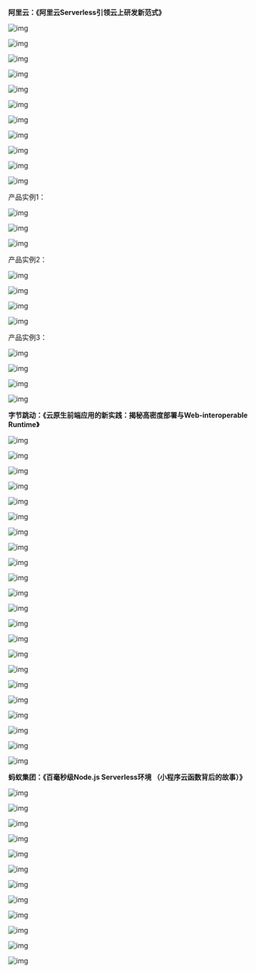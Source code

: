 **阿里云：《阿里云Serverless引领云上研发新范式》**

![img](https://s-dehua.github.io/assets/100.TF128云原生与Serverless.assets/image-20231214190421753.png)

![img](https://s-dehua.github.io/assets/100.TF128云原生与Serverless.assets/image-20231214190919827.png)

![img](https://s-dehua.github.io/assets/100.TF128云原生与Serverless.assets/image-20231214191055992.png)

![img](https://s-dehua.github.io/assets/100.TF128云原生与Serverless.assets/image-20231214191232445.png)

![img](https://s-dehua.github.io/assets/100.TF128云原生与Serverless.assets/image-20231214191441344.png)

![img](https://s-dehua.github.io/assets/100.TF128云原生与Serverless.assets/image-20231214191555028.png)

![img](https://s-dehua.github.io/assets/100.TF128云原生与Serverless.assets/image-20231214191704127.png)

![img](https://s-dehua.github.io/assets/100.TF128云原生与Serverless.assets/image-20231214191723432.png)

![img](https://s-dehua.github.io/assets/100.TF128云原生与Serverless.assets/image-20231214192044330.png)

![img](https://s-dehua.github.io/assets/100.TF128云原生与Serverless.assets/image-20231214192151575.png)

![img](https://s-dehua.github.io/assets/100.TF128云原生与Serverless.assets/image-20231214192432509.png)

产品实例1：

![img](https://s-dehua.github.io/assets/100.TF128云原生与Serverless.assets/image-20231214192651290.png)

![img](https://s-dehua.github.io/assets/100.TF128云原生与Serverless.assets/image-20231214192832412.png)

![img](https://s-dehua.github.io/assets/100.TF128云原生与Serverless.assets/image-20231214192912252.png)

产品实例2：

![img](https://s-dehua.github.io/assets/100.TF128云原生与Serverless.assets/image-20231214192937976.png)

![img](https://s-dehua.github.io/assets/100.TF128云原生与Serverless.assets/image-20231214193007403.png)

![img](https://s-dehua.github.io/assets/100.TF128云原生与Serverless.assets/image-20231214193018889.png)

![img](https://s-dehua.github.io/assets/100.TF128云原生与Serverless.assets/image-20231214193050137.png)

产品实例3：

![img](https://s-dehua.github.io/assets/100.TF128云原生与Serverless.assets/image-20231214193129152.png)

![img](https://s-dehua.github.io/assets/100.TF128云原生与Serverless.assets/image-20231214193206391.png)

![img](https://s-dehua.github.io/assets/100.TF128云原生与Serverless.assets/image-20231214193245861.png)

![img](https://s-dehua.github.io/assets/100.TF128云原生与Serverless.assets/image-20231214193317510.png)



**字节跳动：《云原生前端应用的新实践：揭秘高密度部署与Web-interoperable Runtime》**

![img](https://s-dehua.github.io/assets/100.TF128云原生与Serverless.assets/image-20231214193733793.png)

![img](https://s-dehua.github.io/assets/100.TF128云原生与Serverless.assets/image-20231214193947185.png)

![img](https://s-dehua.github.io/assets/100.TF128云原生与Serverless.assets/image-20231214193957378.png)

![img](https://s-dehua.github.io/assets/100.TF128云原生与Serverless.assets/image-20231214194055886.png)

![img](https://s-dehua.github.io/assets/100.TF128云原生与Serverless.assets/image-20231214194114669.png)

![img](https://s-dehua.github.io/assets/100.TF128云原生与Serverless.assets/image-20231214194156024.png)

![img](https://s-dehua.github.io/assets/100.TF128云原生与Serverless.assets/image-20231214194204101.png)

![img](https://s-dehua.github.io/assets/100.TF128云原生与Serverless.assets/image-20231214194324172.png)

![img](https://s-dehua.github.io/assets/100.TF128云原生与Serverless.assets/image-20231214194608701.png)

![img](https://s-dehua.github.io/assets/100.TF128云原生与Serverless.assets/image-20231214194713897.png)

![img](https://s-dehua.github.io/assets/100.TF128云原生与Serverless.assets/image-20231214194907016.png)

![img](https://s-dehua.github.io/assets/100.TF128云原生与Serverless.assets/image-20231214194947142.png)

![img](https://s-dehua.github.io/assets/100.TF128云原生与Serverless.assets/image-20231214195116302.png)

![img](https://s-dehua.github.io/assets/100.TF128云原生与Serverless.assets/image-20231214195204968.png)

![img](https://s-dehua.github.io/assets/100.TF128云原生与Serverless.assets/image-20231214195249057.png)

![img](https://s-dehua.github.io/assets/100.TF128云原生与Serverless.assets/image-20231214195329762.png)

![img](https://s-dehua.github.io/assets/100.TF128云原生与Serverless.assets/image-20231214195453341.png)

![img](https://s-dehua.github.io/assets/100.TF128云原生与Serverless.assets/image-20231214195832368.png)

![img](https://s-dehua.github.io/assets/100.TF128云原生与Serverless.assets/image-20231214195904785.png)

![img](https://s-dehua.github.io/assets/100.TF128云原生与Serverless.assets/image-20231214200119287.png)

![img](https://s-dehua.github.io/assets/100.TF128云原生与Serverless.assets/image-20231214200333692.png)

![img](https://s-dehua.github.io/assets/100.TF128云原生与Serverless.assets/image-20231214200504502.png)



**蚂蚁集团：《百毫秒级Node.js Serverless环境 （小程序云函数背后的故事）》**

![img](https://s-dehua.github.io/assets/100.TF128云原生与Serverless.assets/image-20231214200838564.png)

![img](https://s-dehua.github.io/assets/100.TF128云原生与Serverless.assets/image-20231214201436263.png)

![img](https://s-dehua.github.io/assets/100.TF128云原生与Serverless.assets/image-20231214201539660.png)

![img](https://s-dehua.github.io/assets/100.TF128云原生与Serverless.assets/image-20231214202125477.png)

![img](https://s-dehua.github.io/assets/100.TF128云原生与Serverless.assets/image-20231214202158332.png)

![img](https://s-dehua.github.io/assets/100.TF128云原生与Serverless.assets/image-20231214202319278.png)

![img](https://s-dehua.github.io/assets/100.TF128云原生与Serverless.assets/image-20231214202521509.png)

![img](https://s-dehua.github.io/assets/100.TF128云原生与Serverless.assets/image-20231214202810397.png)

![img](https://s-dehua.github.io/assets/100.TF128云原生与Serverless.assets/image-20231214202925534.png)

![img](https://s-dehua.github.io/assets/100.TF128云原生与Serverless.assets/image-20231214203049713.png)

![img](https://s-dehua.github.io/assets/100.TF128云原生与Serverless.assets/image-20231214203230915.png)

![img](https://s-dehua.github.io/assets/100.TF128云原生与Serverless.assets/image-20231214203343469.png)